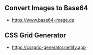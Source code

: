 ## Convert Images to Base64
* https://www.base64-image.de

## CSS Grid Generator
* https://cssgrid-generator.netlify.app

